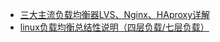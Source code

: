 - [三大主流负载均衡器LVS、Nginx、HAproxy详解](https://blog.csdn.net/lilygg/article/details/89538862)
- [linux负载均衡总结性说明（四层负载/七层负载）](https://www.cnblogs.com/kevingrace/p/6137881.html)

